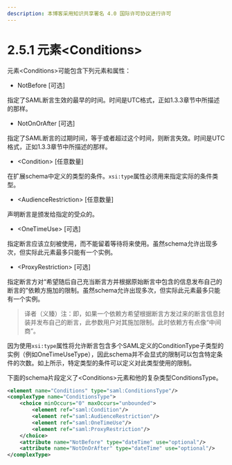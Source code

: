 ```yaml
---
description: 本博客采用知识共享署名 4.0 国际许可协议进行许可
---
```


# 2.5.1 元素\<Conditions\>


元素\<Conditions\>可能包含下列元素和属性：

+ NotBefore [可选]

指定了SAML断言生效的最早的时间。时间是UTC格式，正如1.3.3章节中所描述的那样。

+ NotOnOrAfter [可选]

指定了SAML断言的过期时间，等于或者超过这个时间，则断言失效。时间是UTC格式，正如1.3.3章节中所描述的那样。

+ \<Condition\> [任意数量]

在扩展schema中定义的类型的条件。```xsi:type```属性必须用来指定实际的条件类型。

+ \<AudienceRestriction\> [任意数量]

声明断言是颁发给指定的受众的。

+ \<OneTimeUse\> [可选]

指定断言应该立刻被使用，而不能留着等待将来使用。虽然schema允许出现多次，但实际此元素最多只能有一个实例。

+ \<ProxyRestriction\> [可选]

指定断言方对“希望随后自己充当断言方并根据原始断言中包含的信息发布自己的断言的”依赖方施加的限制。虽然schema允许出现多次，但实际此元素最多只能有一个实例。

> 译者（义臻）注：即，如果一个依赖方希望根据断言方发过来的断言信息封装并发布自己的断言，此参数用户对其施加限制。此时依赖方有点像“中间商”。

因为使用```xsi:type```属性将允许断言包含多个SAML定义的ConditionType子类型的实例（例如OneTimeUseType），因此schema并不会显式的限制可以包含特定条件的次数。如上所示，特定类型的条件可以定义对此类型使用的限制。

下面的schema片段定义了\<Conditions\>元素和他的复杂类型ConditionsType。

```xml
<element name="Conditions" type="saml:ConditionsType"/>
<complexType name="ConditionsType">
    <choice minOccurs="0" maxOccurs="unbounded">
        <element ref="saml:Condition"/>
        <element ref="saml:AudienceRestriction"/>
        <element ref="saml:OneTimeUse"/>
        <element ref="saml:ProxyRestriction"/>
    </choice>
    <attribute name="NotBefore" type="dateTime" use="optional"/>
    <attribute name="NotOnOrAfter" type="dateTime" use="optional"/>
</complexType>
```


